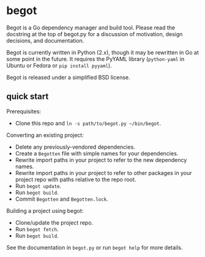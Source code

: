 # begot

Begot is a Go dependency manager and build tool. Please read the docstring at
the top of begot.py for a discussion of motivation, design decisions, and
documentation.

Begot is currently written in Python (2.x), though it may be rewritten in Go at
some point in the future. It requires the PyYAML library (`python-yaml` in
Ubuntu or Fedora or `pip install pyyaml`).

Begot is released under a simplified BSD license.

## quick start

Prerequisites:

- Clone this repo and `ln -s path/to/begot.py ~/bin/begot`.

Converting an existing project:

- Delete any previously-vendored dependencies.
- Create a `Begotten` file with simple names for your dependencies.
- Rewrite import paths in your project to refer to the new dependency names.
- Rewrite import paths in your project to refer to other packages in your
  project repo with paths relative to the repo root.
- Run `begot update`.
- Run `begot build`.
- Commit `Begotten` and `Begotten.lock`.

Building a project using begot:

- Clone/update the project repo.
- Run `begot fetch`.
- Run `begot build`.

See the documentation in `begot.py` or run `begot help` for more details.
